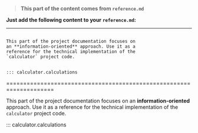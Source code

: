 

> **This part of the content comes from `reference.md`**

**Just add the following content to your `reference.md`:**

__________________________________________________________

```

This part of the project documentation focuses on
an **information-oriented** approach. Use it as a
reference for the technical implementation of the
`calculator` project code.


::: calculator.calculations
```

====================================================================

This part of the project documentation focuses on
an **information-oriented** approach. Use it as a
reference for the technical implementation of the
`calculator` project code.

::: calculator.calculations